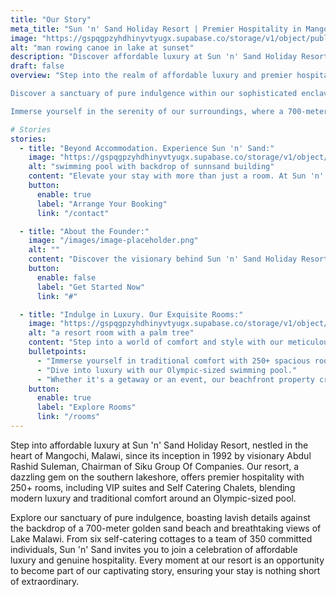 ```yaml
---
title: "Our Story"
meta_title: "Sun 'n' Sand Holiday Resort | Premier Hospitality in Mangochi, Malawi"
image: "https://gspqgpzyhdhinyvtyugx.supabase.co/storage/v1/object/public/images/aboutPage/man_rowing_canoe_in_lake_at_sunset.jpg?t=2024-01-08T12%3A56%3A55.177Z"
alt: "man rowing canoe in lake at sunset"
description: "Discover affordable luxury at Sun 'n' Sand Holiday Resort in the heart of Mangochi, Malawi. Established in 1992, our beachfront property offers 250+ spacious rooms, an Olympic-sized pool, and stunning views of Lake Malawi. Immerse yourself in genuine hospitality and tranquil ambiance. Whether for a getaway or event, join our story of affordable luxury by the southern lakeshore."
draft: false
overview: "Step into the realm of affordable luxury and premier hospitality at Sun 'n' Sand Holiday Resort, nestled in the vibrant heart of Mangochi, Malawi. Since its inception in 1992 by the visionary Mr. Abdul Rashid Suleman, the Chairman of Siku Group Of Companies, our resort has transformed into a dazzling gem on the southern lakeshore.

Discover a sanctuary of pure indulgence within our sophisticated enclave, adorned with lavish details and an expansive Olympic-sized swimming pool. Sun 'n' Sand offers the ideal backdrop for both leisure getaways and memorable events. Our beachfront haven features 250+ well-appointed rooms, including 34 VIP rooms, 14 Self Catering Chalets, and 194 Deluxe rooms, each exuding a blend of modern luxury and traditional comfort.

Immerse yourself in the serenity of our surroundings, where a 700-meter golden sand beach and breathtaking views of southern Lake Malawi create an idyllic escape. Embark on a journey that began with six self-catering cottages and has blossomed into a dedicated team of 350 individuals, committed to ensuring your stay is nothing short of extraordinary. Join the celebration of affordable luxury and genuine hospitality at Sun 'n' Sand, where every moment is an invitation to be part of our captivating story."

# Stories
stories:
  - title: "Beyond Accommodation. Experience Sun 'n' Sand:"
    image: "https://gspqgpzyhdhinyvtyugx.supabase.co/storage/v1/object/public/images/aboutPage/swimming_pool_with_backdrop_of_sunnsand_building.jpg"
    alt: "swimming pool with backdrop of sunnsand building"
    content: "Elevate your stay with more than just a room. At Sun 'n' Sand, our commitment goes beyond accommodations. Indulge in a golden sand beach, offering breathtaking views of southern Lake Malawi. Our dedicated employees ensures your experience is unforgettable, making every moment at Sun 'n' Sand a celebration of accessible luxury and heartfelt hospitality."
    button:
      enable: true
      label: "Arrange Your Booking"
      link: "/contact"

  - title: "About the Founder:"
    image: "/images/image-placeholder.png"
    alt: ""
    content: "Discover the visionary behind Sun 'n' Sand Holiday Resort, Mr. Abdul Rashid Suleman. As the Chairman of Siku Group Of Companies, he laid the foundation for our haven in 1992. His passion for creating an unparalleled retreat in Mangochi, Malawi, drives our commitment to affordable luxury and genuine hospitality."
    button:
      enable: false
      label: "Get Started Now"
      link: "#"

  - title: "Indulge in Luxury. Our Exquisite Rooms:"
    image: "https://gspqgpzyhdhinyvtyugx.supabase.co/storage/v1/object/public/images/aboutPage/a_resort_room_with_a_palm_tree.jpg?t=2024-01-08T13%3A27%3A14.208Z"
    alt: "a resort room with a palm tree"
    content: "Step into a world of comfort and style with our meticulously designed rooms at Sun 'n' Sand. Each space is a testament to our dedication to providing an exceptional stay."
    bulletpoints:
      - "Immerse yourself in traditional comfort with 250+ spacious rooms."
      - "Dive into luxury with our Olympic-sized swimming pool."
      - "Whether it's a getaway or an event, our beachfront property creates the perfect setting."
    button:
      enable: true
      label: "Explore Rooms"
      link: "/rooms"
---
```


Step into affordable luxury at Sun 'n' Sand Holiday Resort, nestled in the heart of Mangochi, Malawi, since its inception in 1992 by visionary Abdul Rashid Suleman, Chairman of Siku Group Of Companies. Our resort, a dazzling gem on the southern lakeshore, offers premier hospitality with 250+ rooms, including VIP suites and Self Catering Chalets, blending modern luxury and traditional comfort around an Olympic-sized pool.

Explore our sanctuary of pure indulgence, boasting lavish details against the backdrop of a 700-meter golden sand beach and breathtaking views of Lake Malawi. From six self-catering cottages to a team of 350 committed individuals, Sun 'n' Sand invites you to join a celebration of affordable luxury and genuine hospitality. Every moment at our resort is an opportunity to become part of our captivating story, ensuring your stay is nothing short of extraordinary.
